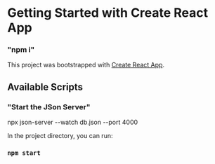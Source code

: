 # Getting Started with Create React App


### "npm i"
This project was bootstrapped with [Create React App](https://github.com/facebook/create-react-app).

## Available Scripts

### "Start the JSon Server"
npx json-server --watch db.json --port 4000   

In the project directory, you can run:

### `npm start`


